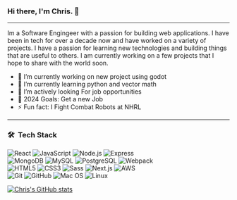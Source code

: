 ### Hi there, I'm Chris. 👋
---
Im a Software Engingeer with a passion for building web applications. I have been in tech for over a decade now and have worked on a variety of projects. I have a passion for learning new technologies and building things that are useful to others. I am currently working on a few projects that I hope to share with the world soon.

- 🔭 I’m currently working on new project using godot
- 🌱 I’m currently learning python and vector math
- 👯 I’m actively looking For job opportunities
- 🥅 2024 Goals: Get a new Job
- ⚡ Fun fact: I Fight Combat Robots at NHRL

---

<h3> 🛠 &nbsp;Tech Stack</h3>

![React](https://img.shields.io/badge/-React-grey?style=for-the-badge&logo=react)
![JavaScript](https://img.shields.io/badge/-JavaScript-grey?style=for-the-badge&logo=javascript)
![Node.js](https://img.shields.io/badge/-Node.js-grey?style=for-the-badge&logo=node.js)
![Express](https://img.shields.io/badge/-Express-grey?style=for-the-badge&logo=express)
<br>
![MongoDB](https://img.shields.io/badge/-MongoDB-grey?style=for-the-badge&logo=mongodb)
![MySQL](https://img.shields.io/badge/-MySQL-grey?style=for-the-badge&logo=mysql)
![PostgreSQL](https://img.shields.io/badge/-PostgreSQL-grey?style=for-the-badge&logo=postgresql)
![Webpack](https://img.shields.io/badge/-Webpack-grey?style=for-the-badge&logo=webpack)
<br>
![HTML5](https://img.shields.io/badge/-HTML5-grey?style=for-the-badge&logo=html5)
![CSS3](https://img.shields.io/badge/-CSS3-grey?style=for-the-badge&logo=css3)
![Sass](https://img.shields.io/badge/-Sass-grey?style=for-the-badge&logo=sass)
![Next.js](https://img.shields.io/badge/-Next.js-grey?style=for-the-badge&logo=next.js)
![AWS](https://img.shields.io/badge/-AWS-grey?style=for-the-badge&logo=amazon-aws)
<br>
![Git](https://img.shields.io/badge/-Git-grey?style=for-the-badge&logo=git)
![GitHub](https://img.shields.io/badge/-GitHub-grey?style=for-the-badge&logo=github)
![Mac OS](https://img.shields.io/badge/-Mac%20OS-grey?style=for-the-badge&logo=apple)
![Linux](https://img.shields.io/badge/-Linux-grey?style=for-the-badge&logo=linux)


[![Chris's GitHub stats](https://github-readme-stats.vercel.app/api?username=ChrsSampson)](https://github.com/ChrsSampson/github-readme-stats)

<!--
**ChrsSampson/ChrsSampson** is a ✨ _special_ ✨ repository because its `README.md` (this file) appears on your GitHub profile.

Here are some ideas to get you started:

- 🔭 I’m currently working on ...
- 🌱 I’m currently learning ...
- 👯 I’m looking to collaborate on ...
- 🤔 I’m looking for help with ...
- 💬 Ask me about ...
- 📫 How to reach me: ...
- 😄 Pronouns: ...
- ⚡ Fun fact: ...
-->
